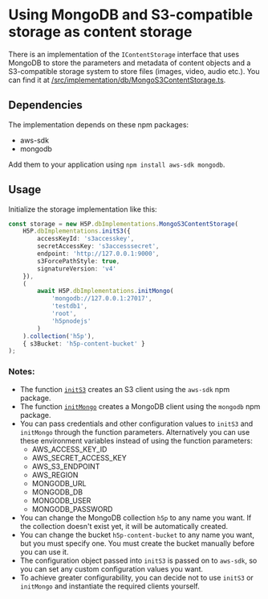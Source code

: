 # Using MongoDB and S3-compatible storage as content storage

There is an implementation of the `IContentStorage` interface that uses MongoDB
to store the parameters and metadata of content objects and a S3-compatible
storage system to store files (images, video, audio etc.). You can find it at
[/src/implementation/db/MongoS3ContentStorage.ts](/src/implementation/db/MongoS3ContentStorage.ts).

## Dependencies

The implementation depends on these npm packages:

-   aws-sdk
-   mongodb

Add them to your application using `npm install aws-sdk mongodb`.

## Usage

Initialize the storage implementation like this:

```ts
const storage = new H5P.dbImplementations.MongoS3ContentStorage(
    H5P.dbImplementations.initS3({
        accessKeyId: 's3accesskey',
        secretAccessKey: 's3accesssecret',
        endpoint: 'http://127.0.0.1:9000',
        s3ForcePathStyle: true,
        signatureVersion: 'v4'
    }),
    (
        await H5P.dbImplementations.initMongo(
            'mongodb://127.0.0.1:27017',
            'testdb1',
            'root',
            'h5pnodejs'
        )
    ).collection('h5p'),
    { s3Bucket: 'h5p-content-bucket' }
);
```

### Notes:

-   The function [`initS3`](/src/implementation/db/initS3.ts) creates an S3
    client using the `aws-sdk` npm package.
-   The function [`initMongo`](/src/implementation/db/initMongo.ts) creates
    a MongoDB client using the `mongodb` npm package.
-   You can pass credentials and other configuration values to `initS3` and
    `initMongo` through the function parameters. Alternatively you can use these
    environment variables instead of using the function parameters:
    -   AWS_ACCESS_KEY_ID
    -   AWS_SECRET_ACCESS_KEY
    -   AWS_S3_ENDPOINT
    -   AWS_REGION
    -   MONGODB_URL
    -   MONGODB_DB
    -   MONGODB_USER
    -   MONGODB_PASSWORD
-   You can change the MongoDB collection `h5p` to any name you want. If the
    collection doesn't exist yet, it will be automatically created.
-   You can change the bucket `h5p-content-bucket` to any name you want, but you
    must specify one. You must create the bucket manually before you can use it.
-   The configuration object passed into `initS3` is passed on to `aws-sdk`, so
    you can set any custom configuration values you want.
-   To achieve greater configurability, you can decide not to use `initS3` or
    `initMongo` and instantiate the required clients yourself.
